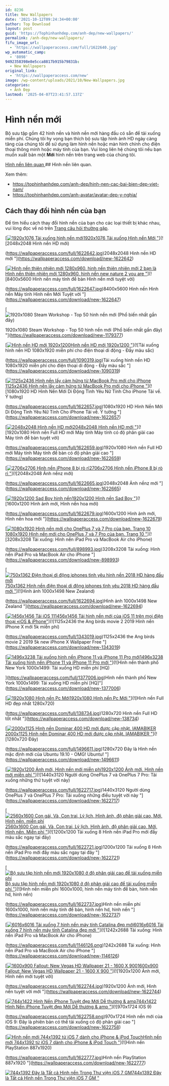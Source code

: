 ```yaml
---
id: 8236
title: New Wallpapers
date: '2021-10-12T09:24:34+00:00'
author: Top Download
layout: post
guid: 'https://Tophinhanhdep.com/anh-dep/new-wallpapers/'
permalink: /anh-dep/new-wallpapers/
fifu_image_url:
  - 'https://wallpaperaccess.com/full/1622640.jpg'
wp_automatic_camp:
  - '8098'
9492358398e8e5cca8817b915b79831b:
  - New Wallpapers
original_link:
  - 'https://wallpaperaccess.com/new'
image: /wp-content/uploads/2021/10/New-Wallpapers.jpg
categories:
  - Ảnh Đẹp
lastmod: '2025-04-07T23:41:57.137Z'
---
```

# Hình nền mới

Bộ sưu tập gồm 42 hình nền và hình nền mới hàng đầu có sẵn để tải xuống miễn phí. Chúng tôi hy vọng bạn thích bộ sưu tập hình ảnh HD ngày càng tăng của chúng tôi để sử dụng làm hình nền hoặc màn hình chính cho điện thoại thông minh hoặc máy tính của bạn. Vui lòng liên hệ chúng tôi nếu bạn muốn xuất bản một **Mới** hình nền trên trang web của chúng tôi.

[Hình nền liên quan ](#related) ## Hình nền liên quan.

   
 Xem thêm:

   
- <https://tophinhanhdep.com/anh-dep/hinh-nen-cac-bai-bien-dep-viet-nam/>
- <https://tophinhanhdep.com/anh-avatar/avatar-dep-y-nghia/>

## Cách thay đổi hình nền của bạn

Để tìm hiểu cách thay đổi hình nền của bạn cho các loại thiết bị khác nhau, vui lòng đọc về nó trên [Trang câu hỏi thường gặp](https://tophinhanhdep.com/faq/).

  
[[![1920x1076 Tải xuống hình nền mới](https://wallpaperaccess.com/full/1622640.jpg)1920x1076 Tải xuống Hình nền Mới "](https://wallpaperaccess.com/download/new-1622640)](![2048x2048 Hình nền HD mới)

(https://wallpaperaccess.com/full/1622642.jpg)2048x2048 Hình nền HD mới "](https://wallpaperaccess.com/download/new-1622642)

[[![Hình nền thiên nhiên mới 1280x960.  hình nền thiên nhiên mới 2 bạn là](https://wallpaperaccess.com/full/1622646.jpg)Hình nền thiên nhiên mới 1280x960. hình nền new nature 2 you are "](https://wallpaperaccess.com/download/new-1622646)](![8400x5600 Hình nền máy tính để bàn Hình nền mới tuyệt vời)

(https://wallpaperaccess.com/full/1622647.jpg)8400x5600 Hình nền Hình nền Máy tính Hình nền Mới Tuyệt vời "](https://wallpaperaccess.com/download/new-1622647)

[![1920x1080 Steam Workshop - Top 50 hình nền mới (Phổ biến nhất gần đây)](https://wallpaperaccess.com/full/1179377.jpg)

1920x1080 Steam Workshop - Top 50 hình nền mới (Phổ biến nhất gần đây) "](https://wallpaperaccess.com/download/new-1179377)

[[![Hình nền HD mới 1920x1200](https://wallpaperaccess.com/full/1622653.jpg)Hình nền HD mới 1920x1200 "](https://wallpaperaccess.com/download/new-1622653)](![Tải xuống hình nền HD 1080x1920 miễn phí cho điện thoại di động - Đầy màu sắc)

(https://wallpaperaccess.com/full/1090319.jpg)Tải xuống hình nền HD 1080x1920 miễn phí cho điện thoại di động - Đầy màu sắc "](https://wallpaperaccess.com/download/new-1090319)

[[![1125x2436 Hình nền lấy cảm hứng từ MacBook Pro mới cho iPhone](https://wallpaperaccess.com/full/909184.png)1125x2436 Hình nền lấy cảm hứng từ MacBook Pro mới cho iPhone "](https://wallpaperaccess.com/download/new-909184)](![1080x1920 HD Hình Nền Mới Di Động Tình Yêu Nữ Tính Cho iPhone Tải về.  Ý tưởng)

(https://wallpaperaccess.com/full/1622657.jpg)1080x1920 HD Hình Nền Mới Di Động Tình Yêu Nữ Tính Cho iPhone Tải về. Ý tưởng "](https://wallpaperaccess.com/download/new-1622657)

[[![2048x2048 Hình nền HD mới](https://wallpaperaccess.com/full/1622658.jpg)2048x2048 Hình nền HD mới "](https://wallpaperaccess.com/download/new-1622658)](![1920x1080 Hình nền Full HD mới Máy tính Máy tính có độ phân giải cao Máy tính để bàn tuyệt vời)

(https://wallpaperaccess.com/full/1622659.jpg)1920x1080 Hình nền Full HD mới Máy tính Máy tính để bàn có độ phân giải cao "](https://wallpaperaccess.com/download/new-1622659)

[[![2706x2706 Hình nền iPhone 8 bị rò rỉ](https://wallpaperaccess.com/full/1622661.jpg)2706x2706 Hình nền iPhone 8 bị rò rỉ "](https://wallpaperaccess.com/download/new-1622661)](![2048x2048 Ảnh nềnz mới)

(https://wallpaperaccess.com/full/1622665.jpg)2048x2048 Ảnh nềnz mới "](https://wallpaperaccess.com/download/new-1622665)

[[![1920x1200 Sad Boy hình nền](https://wallpaperaccess.com/full/1622677.jpg)1920x1200 Hình nền Sad Boy "](https://wallpaperaccess.com/download/new-1622677)](![1600x1200 Hình ảnh mới, Hình nền hoa mới)

(https://wallpaperaccess.com/full/1622679.jpg)1600x1200 Hình ảnh mới, Hình nền hoa mới "](https://wallpaperaccess.com/download/new-1622679)

[[![1080x1920 Hình nền mới cho OnePlus 7 và 7 Pro của bạn.  Trang 10](https://wallpaperaccess.com/full/1622682.jpg)1080x1920 Hình nền mới cho OnePlus 7 và 7 Pro của bạn. Trang 10 "](https://wallpaperaccess.com/download/new-1622682)](![3208x3208 Tải xuống: Hình nền iPad Pro và MacBook Air cho iPhone)

(https://wallpaperaccess.com/full/898993.jpg)3208x3208 Tải xuống: Hình nền iPad Pro và MacBook Air cho iPhone "](https://wallpaperaccess.com/download/new-898993)

[[![750x1362 Điện thoại di động iphones tình yêu hình nền 2018 HD hàng đầu mới](https://wallpaperaccess.com/full/1622691.jpg)750x1362 Hình nền điện thoại di động iphones tình yêu 2018 HD hàng đầu mới "](https://wallpaperaccess.com/download/new-1622691)](![Hình ảnh 1000x1498 New Zealand)

(https://wallpaperaccess.com/full/1622694.jpg)Hình ảnh 1000x1498 New Zealand "](https://wallpaperaccess.com/download/new-1622694)

[[![1456x1456 Tải iOS 11](https://wallpaperaccess.com/full/1420264.jpg)1456x1456 Tải hình nền mới của iOS 11 trên mọi điện thoại «iOS &amp; iPhone"](https://wallpaperaccess.com/download/new-1420264)](![1125x2436 the Ang birds movie 2 2019 Hình nền iPhone X mới 5k miễn phí)

(https://wallpaperaccess.com/full/1343019.jpg)1125x2436 the Ang birds movie 2 2019 5k new iPhone X Wallpaper Free "](https://wallpaperaccess.com/download/new-1343019)

[[![1496x3238 Tải xuống hình nền iPhone 11 và iPhone 11 Pro mới](https://wallpaperaccess.com/full/1511325.jpg)1496x3238 Tải xuống hình nền iPhone 11 và iPhone 11 Pro mới "](https://wallpaperaccess.com/download/new-1511325)](![Hình nền thành phố New York 1000x1499: Tải xuống HD miễn phí [HQ)

](https://wallpaperaccess.com/full/1377006.jpg)Hình nền thành phố New York 1000x1499: Tải xuống HD miễn phí \[HQ\]"](https://wallpaperaccess.com/download/new-1377006)

[[![1920x1080 Hình nền Pc Mới](https://wallpaperaccess.com/full/1622703.jpg)1920x1080 Hình nền Pc Mới "](https://wallpaperaccess.com/download/new-1622703)](![Hình nền Full HD đẹp nhất 1280x720)

(https://wallpaperaccess.com/full/138734.jpg)1280x720 Hình nền Full HD tốt nhất "](https://wallpaperaccess.com/download/new-138734)

[[![2000x1125 Hình nền Dominar 400 HD mới được cập nhật.  IAMABIKER](https://wallpaperaccess.com/full/1622706.jpg)2000x1125 Hình nền Dominar 400 HD mới được cập nhật. IAMABIKER "](https://wallpaperaccess.com/download/new-1622706)](![1280x720 Đây)

(https://wallpaperaccess.com/full/1496611.jpg)1280x720 Đây là Hình nền mặc định mới của Ubuntu 19.10 - OMG! Ubuntu! "](https://wallpaperaccess.com/download/new-1496611)

[[![1920x1200 Ảnh mới, Hình nền mới miễn phí](https://wallpaperaccess.com/full/1622715.jpg)1920x1200 Ảnh mới, Hình nền mới miễn phí "](https://wallpaperaccess.com/download/new-1622715)](![1440x3120 Người dùng OnePlus 7 và OnePlus 7 Pro: Tải xuống những thứ tuyệt vời này)

(https://wallpaperaccess.com/full/1622717.jpg)1440x3120 Người dùng OnePlus 7 và OnePlus 7 Pro: Tải xuống những điều tuyệt vời này "](https://wallpaperaccess.com/download/new-1622717)

[[![2560x1600 Con gái, Và, Con trai, Lý lịch, Hình ảnh, độ phân giải cao, Mới, Hình nền, miễn phí](https://wallpaperaccess.com/full/1622718.jpg)2560x1600 Con gái, Và, Con trai, Lý lịch, Hình ảnh, độ phân giải cao, Mới, Hình nền, Miễn phí "](https://wallpaperaccess.com/download/new-1622718)](![1200x1200 Tải xuống 8 Hình nền iPad Pro mới đầy màu sắc ngay tại đây)

(https://wallpaperaccess.com/full/1622721.jpg)1200x1200 Tải xuống 8 Hình nền iPad Pro mới đầy màu sắc ngay tại đây "](https://wallpaperaccess.com/download/new-1622721)

[[![Bộ sưu tập hình nền mới 1920x1080 ở độ phân giải cao để tải xuống miễn phí](https://wallpaperaccess.com/full/1622724.jpg)Bộ sưu tập hình nền mới 1920x1080 ở độ phân giải cao để tải xuống miễn phí "](https://wallpaperaccess.com/download/new-1622724)](![Hình nền miễn phí 1600x1000, hình nền máy tính để bàn, hình nền hd, hình nền)

(https://wallpaperaccess.com/full/1622737.jpg)Hình nền miễn phí 1600x1000, hình nền máy tính để bàn, hình nền hd, hình nền "](https://wallpaperaccess.com/download/new-1622737)

[[![6016x6016 Tải xuống 7 hình nền máy tính Catalina đẹp mới](https://wallpaperaccess.com/full/1511391.jpg)6016x6016 Tải xuống 7 hình nền máy tính Catalina đẹp mới "](https://wallpaperaccess.com/download/new-1511391)](![1242x2688 Tải xuống: Hình nền iPad Pro và MacBook Air cho iPhone)

(https://wallpaperaccess.com/full/1146126.png)1242x2688 Tải xuống: Hình nền iPad Pro và MacBook Air cho iPhone "](https://wallpaperaccess.com/download/new-1146126)

[[![1600x900 Fallout: New Vegas HD Wallpaper 21 - 1600 X 900](https://wallpaperaccess.com/full/1622741.jpg)1600x900 Fallout: New Vegas HD Wallpaper 21 - 1600 X 900 "](https://wallpaperaccess.com/download/new-1622741)](![1920x1200 Ảnh mới, Hình nền mới tuyệt vời)

(https://wallpaperaccess.com/full/1622744.jpg)1920x1200 Ảnh mới, Hình nền tuyệt vời mới "](https://wallpaperaccess.com/download/new-1622744)

[[![744x1422 Hình Nền iPhone Tuyệt đẹp Mới Dễ thương & amp](https://wallpaperaccess.com/full/1622755.jpg)744x1422 Hình Nền iPhone Tuyệt đẹp Mới Dễ thương &amp; amp "](https://wallpaperaccess.com/download/new-1622755)](![970x1724 IOS 9)

(https://wallpaperaccess.com/full/1622758.png)970x1724 Hình nền mới của iOS 9: Đây là phiên bản có thể tải xuống có độ phân giải cao "](https://wallpaperaccess.com/download/new-1622758)

[[![Hình nền mới 744x1392 từ iOS 7 dành cho iPhone & iPod Touch](https://wallpaperaccess.com/full/234731.jpg)Hình nền mới 744x1392 từ iOS 7 dành cho iPhone &amp; iPod Touch "](https://wallpaperaccess.com/download/new-234731)](![Hình nền PlayStation 887x1920)

(https://wallpaperaccess.com/full/1622777.jpg)Hình nền PlayStation 887x1920 "](https://wallpaperaccess.com/download/new-1622777)

[![744x1392 Đây là Tất cả Hình nền Trong Thư viện iOS 7 GM](https://wallpaperaccess.com/full/340351.jpg)744x1392 Đây là Tất cả Hình nền Trong Thư viện iOS 7 GM "](https://wallpaperaccess.com/download/new-340351)
